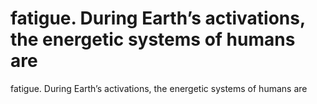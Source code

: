 # fatigue. During Earth’s activations, the energetic systems of humans are

fatigue. During Earth’s activations, the energetic systems of humans are